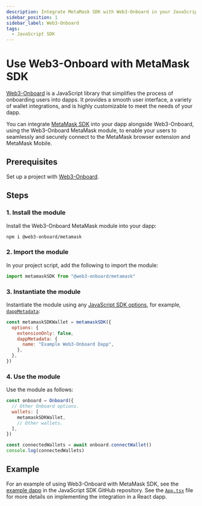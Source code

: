 ```yaml
---
description: Integrate MetaMask SDK with Web3-Onboard in your JavaScript dapp.
sidebar_position: 1
sidebar_label: Web3-Onboard
tags:
  - JavaScript SDK
---
```


# Use Web3-Onboard with MetaMask SDK

[Web3-Onboard](https://onboard.blocknative.com/) is a JavaScript library that simplifies the process
of onboarding users into dapps.
It provides a smooth user interface, a variety of wallet integrations, and is highly customizable to
meet the needs of your dapp.

You can integrate [MetaMask SDK](../../../concepts/sdk/index.md) into your dapp alongside Web3-Onboard,
using the Web3-Onboard MetaMask module, to enable your users to seamlessly and securely connect to
the MetaMask browser extension and MetaMask Mobile.

## Prerequisites

Set up a project with [Web3-Onboard](https://onboard.blocknative.com/docs/getting-started/installation).

## Steps

### 1. Install the module

Install the Web3-Onboard MetaMask module into your dapp:

```bash
npm i @web3-onboard/metamask
```

### 2. Import the module

In your project script, add the following to import the module:

```javascript
import metamaskSDK from "@web3-onboard/metamask"
```

### 3. Instantiate the module

Instantiate the module using any [JavaScript SDK options](../../../reference/sdk-js-options.md), for
example, [`dappMetadata`](../../../reference/sdk-js-options.md#dappmetadata):

```javascript
const metamaskSDKWallet = metamaskSDK({
  options: {
    extensionOnly: false,
    dappMetadata: {
      name: "Example Web3-Onboard Dapp",
    },
  },
})
```

### 4. Use the module

Use the module as follows:

```javascript
const onboard = Onboard({
  // Other Onboard options.
  wallets: [
    metamaskSDKWallet,
    // Other wallets.
  ],
})

const connectedWallets = await onboard.connectWallet()
console.log(connectedWallets)
```

## Example

For an example of using Web3-Onboard with MetaMask SDK, see the
[example dapp](https://github.com/MetaMask/metamask-sdk/tree/main/packages/examples/with-web3onboard)
in the JavaScript SDK GitHub repository.
See the [`App.tsx`](https://github.com/MetaMask/metamask-sdk/blob/main/packages/examples/with-web3onboard/src/App.tsx)
file for more details on implementing the integration in a React dapp.
